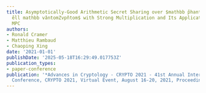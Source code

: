 ```yaml
---
title: Asymptotically-Good Arithmetic Secret Sharing over $mathbb p̌hantomZȟantom/p
  ̂ell mathbb vǎntomZvpňtom$ with Strong Multiplication and Its Applications to Efficient
  MPC
authors:
- Ronald Cramer
- Matthieu Rambaud
- Chaoping Xing
date: '2021-01-01'
publishDate: '2025-05-18T16:29:49.017753Z'
publication_types:
- paper-conference
publication: '*Advances in Cryptology - CRYPTO 2021 - 41st Annual International Cryptology
  Conference, CRYPTO 2021, Virtual Event, August 16-20, 2021, Proceedings, Part III*'
---
```


